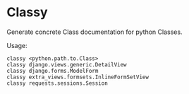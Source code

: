 Classy
======

Generate concrete Class documentation for python Classes.

Usage:

    classy <python.path.to.Class>
    classy django.views.generic.DetailView
    classy django.forms.ModelForm
    classy extra_views.formsets.InlineFormSetView
    classy requests.sessions.Session
